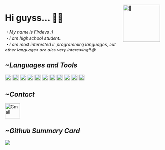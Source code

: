 [<img align="right" width="120" src="https://count.getloli.com/get/@:lyushher?theme=rule34" alt="🍜">](https://www.youtube.com/watch?v=z9ydWde3TK8)

# Hi guyss... 👋🏻

*・My name is Firdevs :)*                                                                                                                                                   
*・I am high school student..*                                                                                                                                                   
*・I am most interested in programming languages, but other languages are also very interesting!!😋*

 ## *~Languages and Tools*

<img height="20" width="20" src="https://brandslogos.com/wp-content/uploads/images/large/python-logo.png"> <img height="20" width="20" src="https://upload.wikimedia.org/wikipedia/commons/thumb/5/59/Visual_Studio_Icon_2019.svg/1200px-Visual_Studio_Icon_2019.svg.png"> <img height="20" width="20" src="https://upload.wikimedia.org/wikipedia/commons/thumb/1/1d/PyCharm_Icon.svg/2048px-PyCharm_Icon.svg.png"> <img height="20" width="20" src="http://imajans.com.tr/blog/wp-content/uploads/2015/02/html5.png"> <img height="20" width="20" src="https://www.mayisbilgiislem.com/upload/120319275.png"> <img height="20" width="20" src="https://cdn.iconscout.com/icon/free/png-512/c-programming-569564.png"> <img height="20" width="20" src="https://git-scm.com/images/logos/downloads/Git-Icon-1788C.png"> <img height="20" width="20" src="https://brandslogos.com/wp-content/uploads/thumbs/eclipse-logo-vector.svg"> <img height="20" width="20" src="https://brandslogos.com/wp-content/uploads/images/java-logo-2.png"> <img height="20" width="20" src="https://upload.wikimedia.org/wikipedia/commons/thumb/6/62/CSS3_logo.svg/1920px-CSS3_logo.svg.png"> <img height="20" width="20" src="https://forum.sublimetext.com/uploads/default/original/3X/7/4/7483840f98832d90e041a4c650e4ee0666572a1a.png">


## *~Contact*

[<img alt="Gmail" width="48px" src="https://icons-for-free.com/iconfiles/png/512/email+gmail+mail+message+service+icon-1320183404410750774.png" />][gmail]
<br />

[gmail]: mailto:firdevszsa@gmail.com

## *~Github Summary Card*

![](https://github-profile-summary-cards.vercel.app/api/cards/profile-details?username=lyushher&theme=dracula)
